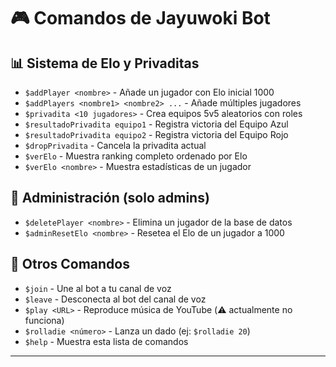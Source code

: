 # 🎮 Comandos de Jayuwoki Bot

## 📊 Sistema de Elo y Privaditas
- `$addPlayer <nombre>` - Añade un jugador con Elo inicial 1000
- `$addPlayers <nombre1> <nombre2> ...` - Añade múltiples jugadores
- `$privadita <10 jugadores>` - Crea equipos 5v5 aleatorios con roles
- `$resultadoPrivadita equipo1` - Registra victoria del Equipo Azul
- `$resultadoPrivadita equipo2` - Registra victoria del Equipo Rojo
- `$dropPrivadita` - Cancela la privadita actual
- `$verElo` - Muestra ranking completo ordenado por Elo
- `$verElo <nombre>` - Muestra estadísticas de un jugador

## 🔧 Administración (solo admins)
- `$deletePlayer <nombre>` - Elimina un jugador de la base de datos
- `$adminResetElo <nombre>` - Resetea el Elo de un jugador a 1000

## 🎲 Otros Comandos
- `$join` - Une al bot a tu canal de voz
- `$leave` - Desconecta al bot del canal de voz
- `$play <URL>` - Reproduce música de YouTube (⚠️ actualmente no funciona)
- `$rolladie <número>` - Lanza un dado (ej: `$rolladie 20`)
- `$help` - Muestra esta lista de comandos

---
